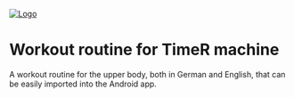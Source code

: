 
[![Logo](https://f-droid.org/repo/io.github.deweyreed.timer.other/en-US/icon_TMZco2ZcCb7Cd1be6qALDlR-wdWKqwC0p0FG6U7HhkA=.png)](https://f-droid.org/en/packages/io.github.deweyreed.timer.other/)

# Workout routine for TimeR machine

A workout routine for the upper body, both in German and English, that can be easily imported into the Android app. 
